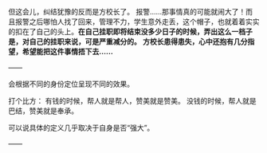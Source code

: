 但这会儿，纠结犹豫的反而是方校长了。
报警……那事情真的可能就闹大了！而且报警之后哪怕人找了回来，管理不力，学生意外走丢，这个帽子，也就着着实实的扣在了自己的头上。**在自己挂职即将结束没多少日子的时候，弄出这么一档子是，对自己的挂职来说，可是严重减分的。**
**方校长患得患失，心中还抱有几分指望，希望能把这件事情捂下去……**

——

会根据不同的身份定位呈现不同的效果。

打个比方：
有钱的时候，帮人就是帮人，赞美就是赞美。
没钱的时候，帮人就是巴结，赞美就是奉承。

可以说具体的定义几乎取决于自身是否“强大”。

——

